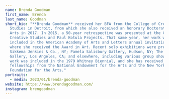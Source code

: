 ```yaml
---
name: Brenda Goodman
first_name: Brenda
last_name: Goodman
short_bio: "**Brenda Goodman** received her BFA from the College of Creative
  Studies in Detroit, from which she also received an honorary Doctorate of Fine
  Arts in 2017. In 2015, a 50-year retrospective was presented at the Center for
  Creative Studies and Paul Kotula Projects. That same year, her work was
  included in the American Academy of Arts and Letters annual invitational,
  where she received the Award in Art. Recent solo exhibitions were presented at
  Sikkema Jenkins & Co., NY; Pamela Salisbury Gallery, Hudson, NY; The Landing
  Gallery, Los Angeles, CA; and elsewhere, including various group shows. Her
  work was included in the 1979 Whitney Biennial, and she has received
  fellowships from the National Endowment for the Arts and the New York
  Foundation for the Arts."
portraits:
  - media: 2023/01/brenda-goodman
website: https://www.brendagoodman.com/
instagram: brengoodman
---
```

